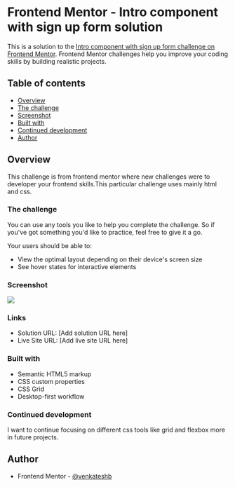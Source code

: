 # Frontend Mentor - Intro component with sign up form solution

This is a solution to the [Intro component with sign up form challenge on Frontend Mentor](https://www.frontendmentor.io/challenges/intro-component-with-signup-form-5cf91bd49edda32581d28fd1). Frontend Mentor challenges help you improve your coding skills by building realistic projects.

## Table of contents

- [Overview](#overview)
- [The challenge](#the-challenge)
- [Screenshot](#screenshot)
- [Built with](#built-with)
- [Continued development](#continued-development)
- [Author](#author)

## Overview

This challenge is from frontend mentor where new challenges were to developer your frontend skills.This particular challenge uses mainly html and css.

### The challenge

You can use any tools you like to help you complete the challenge. So if you've got something you'd like to practice, feel free to give it a go.

Your users should be able to:

- View the optimal layout depending on their device's screen size
- See hover states for interactive elements

### Screenshot

![](./screenshot.jpg)

### Links

- Solution URL: [Add solution URL here]
- Live Site URL: [Add live site URL here]

### Built with

- Semantic HTML5 markup
- CSS custom properties
- CSS Grid
- Desktop-first workflow

### Continued development

I want to continue focusing on different css tools like grid and flexbox more in future projects.

## Author

- Frontend Mentor - [@venkateshb](https://www.frontendmentor.io/profile/yourusername)
